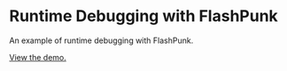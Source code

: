 Runtime Debugging with FlashPunk
================================

An example of runtime debugging with FlashPunk.

[View the demo.](http://developers-useflashpunk.s3.amazonaws.com/341c1eec815e3ed2420524f090c02ea435fab522085.swf)
